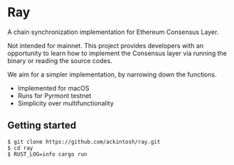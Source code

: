 # Ray

A chain synchronization implementation for Ethereum Consensus Layer.

Not intended for mainnet. This project provides developers with an opportunity to learn how to implement the Consensus layer via running the binary or reading the source codes. 

We aim for a simpler implementation, by narrowing down the functions.

- Implemented for macOS
- Runs for Pyrmont testnet
- Simplicity over multifunctionality

## Getting started

```shell
$ git clone https://github.com/ackintosh/ray.git
$ cd ray
$ RUST_LOG=info cargo run
```
